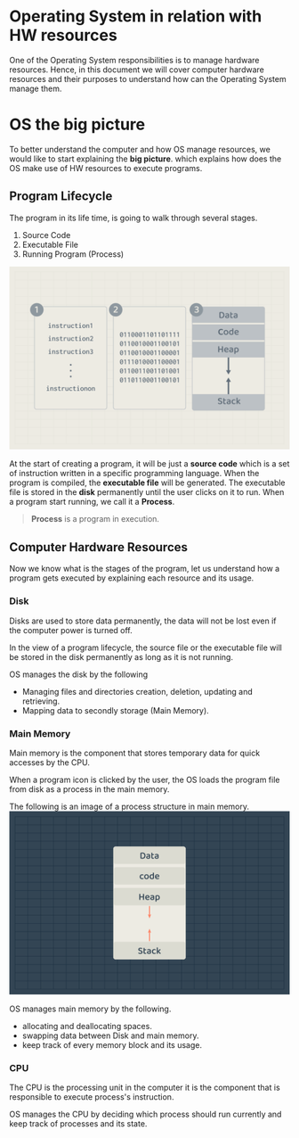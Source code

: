 # Operating System in relation with HW resources
One of the Operating System responsibilities is to manage hardware resources. Hence, in this document we will cover computer hardware resources and their purposes to understand how can the Operating System manage them.








# OS the big picture 
To better understand the computer and how OS manage resources, we would like to start explaining the **big picture**. which explains how does the OS make use of HW resources to execute programs. 

## Program Lifecycle
The program in its life time, is going to walk through several stages. 
1. Source Code
2. Executable File
3. Running Program (Process)

![Program states](./images/10.program-states.png)


At the start of creating a program, it will be just a **source code** which is a set of instruction written in a specific programming language. When the program is compiled, the **executable file** will be generated. The executable file is stored in the **disk** permanently until the user clicks on it to run. When a program start running, we call it a **Process**.


>  **Process** is a program in execution.


## Computer Hardware Resources
Now we know what is the stages of the program, let us understand how a program gets executed by explaining each resource and its usage. 

### Disk
Disks are used to store data permanently, the data will not be lost even if the computer power is turned off.

In the view of a program lifecycle, the source file or the executable file will be stored in the disk permanently as long as it is not running.

OS manages the disk by the following
- Managing files and directories creation, deletion, updating and retrieving.
- Mapping data to secondly storage (Main Memory).


### Main Memory 
Main memory is the component that stores temporary data for quick accesses by the CPU.

When a program icon is clicked by the user, the OS loads the program file from disk as a process in the main memory.

The following is an image of a process structure in main memory.
![Process structure](./images/09.process.png)


OS manages main memory by the following.
- allocating and deallocating spaces.
- swapping data between Disk and main memory.
- keep track of every memory block and its usage.


### CPU
The CPU is the processing unit in the computer it is the component that is responsible to execute process's instruction.

OS manages the CPU by deciding which process should run currently and keep track of processes and its state.